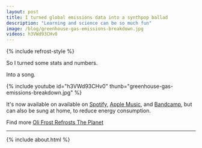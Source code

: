 ```yaml
---
layout: post
title: I turned global emissions data into a synthpop ballad
description: "Learning and science can be so much fun"
image: /blog/greenhouse-gas-emissions-breakdown.jpg
videos: h3VWd93CHv0
---
```


{% include refrost-style %}

So I turned some stats and numbers.

Into a song.

{% include youtube id="h3VWd93CHv0" thunb="greenhouse-gas-emissions-breakdown.jpg" %}

It's now available on available on [Spotify](https://open.spotify.com/album/5dPoNXIX8lZI2FvTSfqaBt?si=feRkuUZJRsqdzQIS1UDFYw), [Apple Music](https://music.apple.com/gb/album/the-greenhouse-gas-emissions-breakdown/1591806388?i=1591806389), and [Bandcamp](https://olifrost.bandcamp.com/track/the-greenhouse-gas-emissions-breakdown), but can also be sung at home, to reduce energy consumption.

Find more [Oli Frost Refrosts The Planet](/refrost)

---

{% include about.html %}
